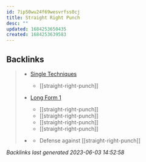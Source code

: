 ```yaml
---
id: 7ip50wu24f69wesvrfss0cj
title: Straight Right Punch
desc: ""
updated: 1684253650435
created: 1684253639583
---
```


## Backlinks

> - [Single Techniques](..\single-techniques.md)
>   - [[straight-right-punch]]
>    
> - [Long Form 1](..\forms\2-long-form-1.md)
>   - [[straight-right-punch]]
>   - [[straight-right-punch]]
>   - [[straight-right-punch]]
>   - [[straight-right-punch]]
>    
> - [](..\techniques\leaping-crane.md)
>   - Defense against [[straight-right-punch]]

_Backlinks last generated 2023-06-03 14:52:58_
